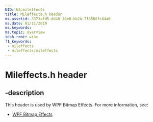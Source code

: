 ```yaml
---
UID: NA:mileffects
title: Mileffects.h header
ms.assetid: 3373afd5-dd48-30e0-bb2b-7f6588fc84a0
ms.date: 01/11/2019
ms.keywords: 
ms.topic: overview
tech.root: wibe
f1_keywords:
 - mileffects
 - mileffects/mileffects
---
```


# Mileffects.h header


## -description

This header is used by WPF Bitmap Effects. For more information, see:

- [WPF Bitmap Effects](../_wibe/index.md)

